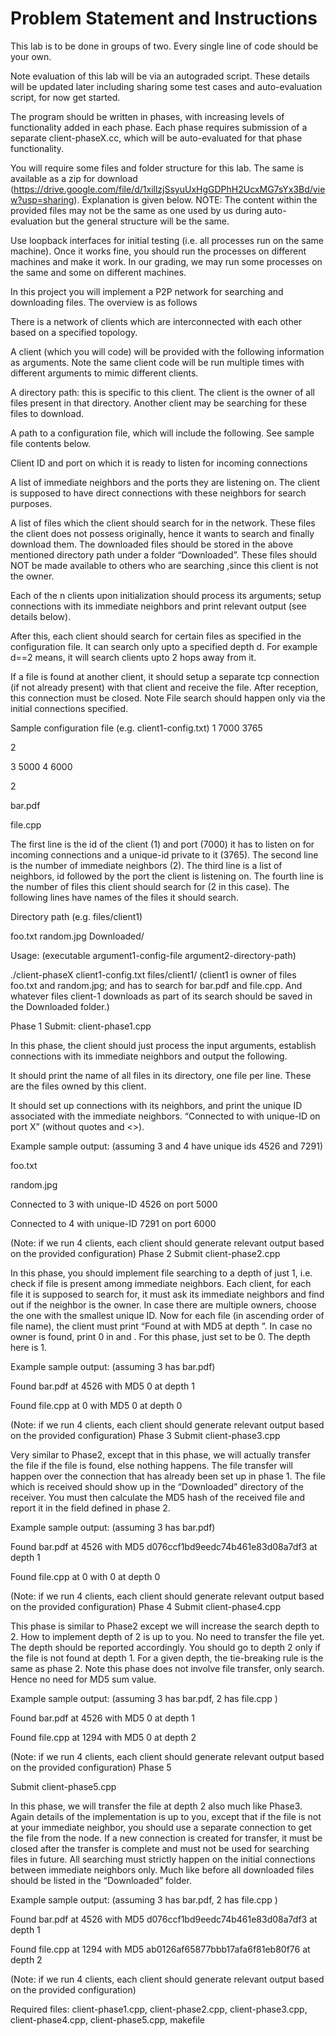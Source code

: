 # Problem Statement and Instructions


This lab is to be done in groups of two. Every single line of code should be your own.

Note evaluation of this lab will be via an autograded script. These details will be updated later including sharing some test cases and auto-evaluation script, for now get started.

The program should be written in phases, with increasing levels of functionality added in each phase. Each phase requires submission of a separate client-phaseX.cc, which will be auto-evaluated for that phase functionality.

You will require some files and folder structure for this lab. The same is available as a zip for download (https://drive.google.com/file/d/1xillzjSsyuUxHgGDPhH2UcxMG7sYx3Bd/view?usp=sharing). Explanation is given below. NOTE: The content within the provided files may not be the same as one used by us during auto-evaluation but the general structure will be the same.

Use loopback interfaces for initial testing (i.e. all processes run on the same machine). Once it works fine, you should run the processes on different machines and make it work. In our grading, we may run some processes on the same and some on different machines.


In this project you will implement a P2P network for searching and downloading files. The overview is as follows

There is a network of clients which are interconnected with each other based on a specified topology.

A client (which you will code) will be provided with the following information as arguments. Note the same client code will be run multiple times with different arguments to mimic different clients.

A directory path: this is specific to this client. The client is the owner of all files present in that directory. Another client may be searching for these files to download.

A path to a configuration file, which will include the following. See sample file contents below.

Client ID and port on which it is ready to listen for incoming connections

A list of immediate neighbors and the ports they are listening on. The client is supposed to have direct connections with these neighbors for search purposes.

A list of files which the client should search for in the network. These files the client does not possess originally, hence it wants to search and finally download them. The downloaded files should be stored in the above mentioned directory path under a folder “Downloaded”. These files should NOT be made available to others who are searching ,since this client is not the owner.

Each of the n clients upon initialization should process its arguments; setup connections with its immediate neighbors and print relevant output (see details below).

After this, each client should search for certain files as specified in the configuration file. It can search only upto a specified depth d. For example d==2 means, it will search clients upto 2 hops away from it.

If a file is found at another client, it should setup a separate tcp connection (if not already present) with that client and receive the file. After reception, this connection must be closed. Note File search should happen only via the initial connections specified.

Sample configuration file (e.g. client1-config.txt)
1 7000 3765

2

3 5000 4 6000

2

bar.pdf

file.cpp


The first line is the id of the client (1) and port (7000) it has to listen on for incoming connections and a unique-id private to it (3765). The second line is the number of immediate neighbors (2). The third line is a list of neighbors, id followed by the port the client is listening on. The fourth line is the number of files this client should search for (2 in this case). The following lines have names of the files it should search.


Directory path (e.g. files/client1)

foo.txt random.jpg Downloaded/



Usage: (executable argument1-config-file argument2-directory-path)

./client-phaseX client1-config.txt files/client1/
(client1 is owner of files foo.txt and random.jpg; and has to search for bar.pdf and file.cpp. And whatever files client-1 downloads as part of its search should be saved in the Downloaded folder.)

Phase 1
Submit: client-phase1.cpp


In this phase, the client should just process the input arguments, establish connections with its immediate neighbors and output the following.



It should print the name of all files in its directory, one file per line. These are the files owned by this client.

It should set up connections with its neighbors, and print the unique ID associated with the immediate neighbors. “Connected to <neighbor-ID> with unique-ID <unique ID of that neighbor> on port X” (without quotes and <>).


Example sample output: (assuming 3 and 4 have unique ids 4526 and 7291)

foo.txt

random.jpg

Connected to 3 with unique-ID 4526 on port 5000

Connected to 4 with unique-ID 7291 on port 6000

(Note: if we run 4 clients, each client should generate relevant output based on the provided configuration)
Phase 2
Submit client-phase2.cpp


In this phase, you should implement file searching to a depth of just 1, i.e. check if file is present among immediate neighbors. Each client, for each file it is supposed to search for, it must ask its immediate neighbors and find out if the neighbor is the owner. In case there are multiple owners, choose the one with the smallest unique ID. Now for each file (in ascending order of file name), the client must print “Found <filename> at <client-unique-ID> with MD5 <hash> at depth <depth>”. In case no owner is found, print 0 in <client-unique-ID> and <depth>. For this phase, just set <hash> to be 0. The depth here is 1.


Example sample output: (assuming 3 has bar.pdf)

Found bar.pdf at 4526 with MD5 0 at depth 1

Found file.cpp at 0 with MD5 0 at depth 0


(Note: if we run 4 clients, each client should generate relevant output based on the provided configuration)
Phase 3
Submit client-phase3.cpp


Very similar to Phase2, except that in this phase, we will actually transfer the file if the file is found, else nothing happens. The file transfer will happen over the connection that has already been set up in phase 1. The file which is received should show up in the “Downloaded” directory of the receiver. You must then calculate the MD5 hash of the received file and report it in the <hash> field defined in phase 2.


Example sample output: (assuming 3 has bar.pdf)

Found bar.pdf at 4526 with MD5 d076ccf1bd9eedc74b461e83d08a7df3 at depth 1

Found file.cpp at 0 with 0 at depth 0


(Note: if we run 4 clients, each client should generate relevant output based on the provided configuration)
Phase 4
Submit client-phase4.cpp


This phase is similar to Phase2 except we will increase the search depth to 2. How to implement depth of 2 is up to you. No need to transfer the file yet. The depth should be reported accordingly. You should go to depth 2 only if the file is not found at depth 1. For a given depth, the tie-breaking rule is the same as phase 2. Note this phase does not involve file transfer, only search. Hence no need for MD5 sum value.


Example sample output: (assuming 3 has bar.pdf, 2 has file.cpp )

Found bar.pdf at 4526 with MD5 0 at depth 1

Found file.cpp at 1294 with MD5 0 at depth 2


(Note: if we run 4 clients, each client should generate relevant output based on the provided configuration)
Phase 5

Submit client-phase5.cpp


In this phase, we will transfer the file at depth 2 also much like Phase3. Again details of the implementation is up to you, except that if the file is not at your immediate neighbor, you should use a separate connection to get the file from the node. If a new connection is created for transfer, it must be closed after the transfer is complete and must not be used for searching files in future. All searching must strictly happen on the initial connections between immediate neighbors only. Much like before all downloaded files should be listed in the “Downloaded” folder.


Example sample output: (assuming 3 has bar.pdf, 2 has file.cpp )

Found bar.pdf at 4526 with MD5 d076ccf1bd9eedc74b461e83d08a7df3 at depth 1

Found file.cpp at 1294 with MD5 ab0126af65877bbb17afa6f81eb80f76 at depth 2

(Note: if we run 4 clients, each client should generate relevant output based on the provided configuration)


Required files: client-phase1.cpp, client-phase2.cpp, client-phase3.cpp, client-phase4.cpp, client-phase5.cpp, makefile
